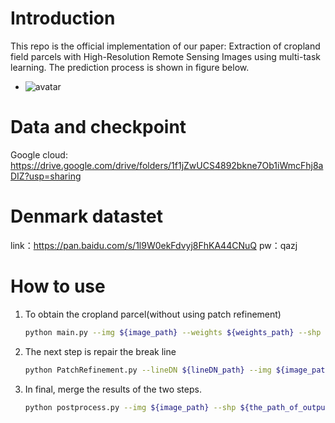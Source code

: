 # Introduction

This repo is the official implementation of our paper: Extraction of cropland field parcels with High-Resolution Remote Sensing Images using multi-task learning. The prediction process is shown in figure below.

- ![avatar](./images/flowchart.png)

# Data and checkpoint

Google cloud: https://drive.google.com/drive/folders/1f1jZwUCS4892bkne7Ob1iWmcFhj8aDIZ?usp=sharing

# Denmark datastet
link：https://pan.baidu.com/s/1l9W0ekFdvyj8FhKA44CNuQ 
pw：qazj 

# How to use

1. To obtain the cropland parcel(without using patch refinement)

   ```bash
   python main.py --img ${image_path} --weights ${weights_path} --shp ${the_path_of_output_in_shapefile}
   ```

   

2. The next step is repair the break line

   ```bash
   python PatchRefinement.py --lineDN ${lineDN_path} --img ${image_path} --weights ${weights_path}
   ```

   

3. In final, merge the results of the two steps.

   ```bash
   python postprocess.py --img ${image_path} --shp ${the_path_of_output_in_shapefile}
   ```


